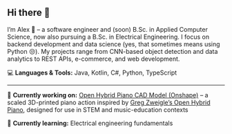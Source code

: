## Hi there 👋  

I’m Alex 👋 – a software engineer and (soon) B.Sc. in Applied Computer Science, now also pursuing a B.Sc. in Electrical Engineering. I focus on backend development and data science (yes, that sometimes means using Python 😒). My projects range from CNN-based object detection and data analytics to REST APIs, e-commerce, and web development.  

💻 **Languages & Tools:** Java, Kotlin, C#, Python, TypeScript  

---

🔭 **Currently working on:** [Open Hybrid Piano CAD Model (Onshape)](https://cad.onshape.com/documents/4994fbaba6b4f3301bd2e14c/w/29d3d8b42a5a75896c7a0f79/e/ce2182447249ecf86ebb8a7f) – a scaled 3D-printed piano action inspired by [Greg Zweigle’s Open Hybrid Piano](https://github.com/gzweigle/open-hybrid-piano), designed for use in STEM and music-education contexts  

🌱 **Currently learning:** Electrical engineering fundamentals

<!--
**fusiongodo/fusiongodo** is a ✨ _special_ ✨ repository because its `README.md` (this file) appears on your GitHub profile.

Here are some ideas to get you started:

- 🔭 I’m currently working on ...
- 🌱 I’m currently learning ...
- 👯 I’m looking to collaborate on ...
- 🤔 I’m looking for help with ...
- 💬 Ask me about ...
- 📫 How to reach me: ...
- 😄 Pronouns: ...
- ⚡ Fun fact: ...
-->
